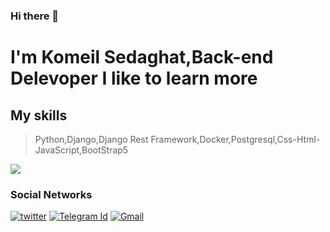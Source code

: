 ### Hi there 👋
# I'm Komeil Sedaghat,Back-end Delevoper I like to learn more

## My skills
> Python,Django,Django Rest Framework,Docker,Postgresql,Css-Html-JavaScript,BootStrap5

  <img src="https://github-readme-stats.vercel.app/api?username=komeilsedaghat&theme=jolly"/> 

### Social Networks

[![twitter](https://img.shields.io/badge/twitter-%230077B5.svg?style=for-the-badge&logo=twitter&logoColor=white)](https://www.twitter.com/komeil_03)
[![Telegram Id](https://img.shields.io/badge/telegram-f0f0f0?&style=for-the-badge&logoColor=white&logo=telegram)](https://t.me/komeil_03) 
[![Gmail](https://img.shields.io/badge/gmail-f0f0f0?&style=for-the-badge&logoColor=yellow&logo=gmail)](https://komeil4784@gmail.com/) 

